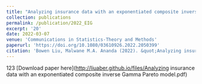```yaml
---
title: "Analyzing insurance data with an exponentiated composite inverse Gamma-Pareto model"
collection: publications
permalink: /publication/2022_EIG
excerpt: '20'
date: 2022-03-07
venue: 'Communications in Statistics-Theory and Methods'
paperurl: 'https://doi.org/10.1080/03610926.2022.2050399'
citation: 'Bowen Liu, Malwane M.A. Ananda (2022). &quot;Analyzing insurance data with an exponentiated composite inverse Gamma-Pareto model &quot; <i>Communications in Statistics-Theory and Methods</i>. 1-14.'
---
```

123
[Download paper here](http://liuaber.github.io/files/Analyzing insurance data with an exponentiated composite inverse Gamma Pareto model.pdf)

